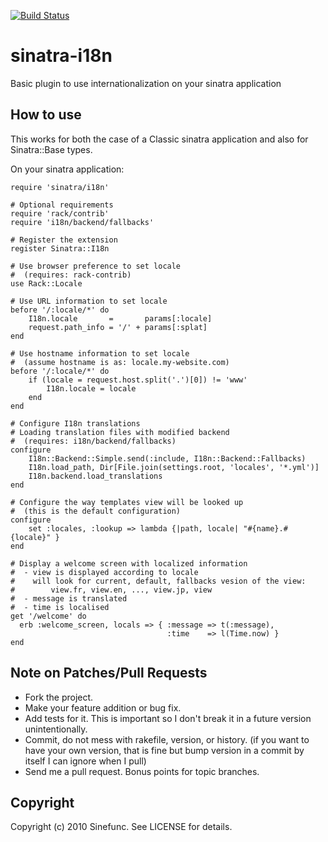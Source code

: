 [![Build Status](https://travis-ci.org/sdalu/sinatra-i18n.png)](https://travis-ci.org/sdalu/sinatra-i18n)


sinatra-i18n
============

Basic plugin to use internationalization on your sinatra application

How to use
----------

This works for both the case of a Classic sinatra application and also
for Sinatra::Base types.

On your sinatra application:

    require 'sinatra/i18n'
    
    # Optional requirements
    require 'rack/contrib' 
    require 'i18n/backend/fallbacks'
    
    # Register the extension
    register Sinatra::I18n
    
    # Use browser preference to set locale
    #  (requires: rack-contrib)
    use Rack::Locale
    
    # Use URL information to set locale
    before '/:locale/*' do
        I18n.locale       =       params[:locale]
        request.path_info = '/' + params[:splat]
    end
    
    # Use hostname information to set locale
    #  (assume hostname is as: locale.my-website.com)
    before '/:locale/*' do
        if (locale = request.host.split('.')[0]) != 'www'
            I18n.locale = locale
        end
    end    
    
    # Configure I18n translations
    # Loading translation files with modified backend
    #  (requires: i18n/backend/fallbacks)
    configure
        I18n::Backend::Simple.send(:include, I18n::Backend::Fallbacks)
        I18n.load_path, Dir[File.join(settings.root, 'locales', '*.yml')]
        I18n.backend.load_translations
    end

    # Configure the way templates view will be looked up
    #  (this is the default configuration)
    configure
        set :locales, :lookup => lambda {|path, locale| "#{name}.#{locale}" }
    end

    # Display a welcome screen with localized information
    #  - view is displayed according to locale 
    #    will look for current, default, fallbacks vesion of the view:
    #        view.fr, view.en, ..., view.jp, view
    #  - message is translated
    #  - time is localised
    get '/welcome' do
      erb :welcome_screen, locals => { :message => t(:message),
                                       :time    => l(Time.now) }
    end




Note on Patches/Pull Requests
-----------------------------
 
* Fork the project.
* Make your feature addition or bug fix.
* Add tests for it. This is important so I don't break it in a
  future version unintentionally.
* Commit, do not mess with rakefile, version, or history.
  (if you want to have your own version, that is fine but bump version in a commit by itself I can ignore when I pull)
* Send me a pull request. Bonus points for topic branches.

Copyright 
---------

Copyright (c) 2010 Sinefunc. See LICENSE for details.
